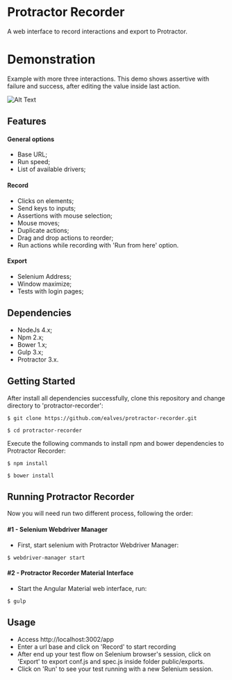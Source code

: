 # Protractor Recorder
A web interface to record interactions and export to Protractor.

# Demonstration

Example with more three interactions. This demo shows assertive with failure and success, after editing the value inside last action.  

![Alt Text](https://raw.githubusercontent.com/ealves/protractor-recorder/master/docs/demos/protractor-recorder-demostration.gif)

## Features

#### General options

- Base URL;
- Run speed;
- List of available drivers;

#### Record

- Clicks on elements;
- Send keys to inputs;
- Assertions with mouse selection;
- Mouse moves;
- Duplicate actions;
- Drag and drop actions to reorder;
- Run actions while recording with 'Run from here' option.

#### Export

- Selenium Address;
- Window maximize;
- Tests with login pages;

## Dependencies

- NodeJs 4.x;
- Npm 2.x;
- Bower 1.x;
- Gulp 3.x;
- Protractor 3.x.

## Getting Started

After install all dependencies successfully, clone this repository and change directory to 'protractor-recorder':

``` shell
$ git clone https://github.com/ealves/protractor-recorder.git
```
``` shell
$ cd protractor-recorder
```

Execute the following commands to install npm and bower dependencies to Protractor Recorder:

``` shell
$ npm install
```
``` shell
$ bower install
```

## Running Protractor Recorder

Now you will need run two different process, following the order:

#### #1 - Selenium Webdriver Manager

- First, start selenium with Protractor Webdriver Manager:

``` shell
$ webdriver-manager start
```

#### #2 - Protractor Recorder Material Interface

- Start the Angular Material web interface, run:

``` shell
$ gulp
```

## Usage

- Access http://localhost:3002/app
- Enter a url base and click on 'Record' to start recording
- After end up your test flow on Selenium browser's session, click on 'Export' to export conf.js and spec.js inside folder public/exports.
- Click on 'Run' to see your test running with a new Selenium session.
